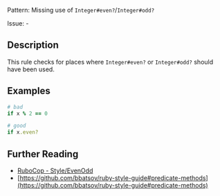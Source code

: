 Pattern: Missing use of `Integer#even?`/`Integer#odd?`

Issue: -

## Description

This rule checks for places where `Integer#even?` or `Integer#odd?` should have been used.

## Examples

```ruby
# bad
if x % 2 == 0

# good
if x.even?
```

## Further Reading

* [RuboCop - Style/EvenOdd](https://docs.rubocop.org/rubocop/cops_style.html#styleevenodd)
* [https://github.com/bbatsov/ruby-style-guide#predicate-methods](https://github.com/bbatsov/ruby-style-guide#predicate-methods)

